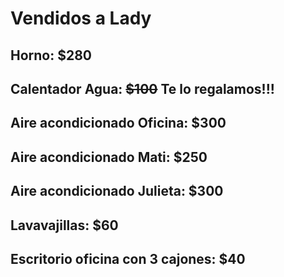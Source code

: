 # Vendidos a Lady

## Horno: $280

## Calentador Agua: ~~$100~~ Te lo regalamos!!!

## Aire acondicionado Oficina: $300

## Aire acondicionado Mati: $250

## Aire acondicionado Julieta: $300

## Lavavajillas: $60

## Escritorio oficina con 3 cajones: $40
